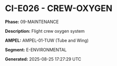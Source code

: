 # CI-E026 - CREW-OXYGEN

**Phase:** 09-MAINTENANCE

**Description:** Flight crew oxygen system

**AMPEL:** AMPEL-01-TUW (Tube and Wing)

**Segment:** E-ENVIRONMENTAL

**Generated:** 2025-08-25 17:27:29 UTC
